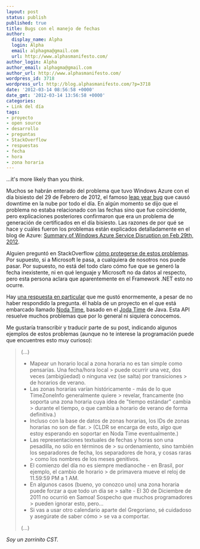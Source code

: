 ```yaml
---
layout: post
status: publish
published: true
title: Bugs con el manejo de fechas
author:
  display_name: Alpha
  login: Alpha
  email: alphagma@gmail.com
  url: http://www.alphasmanifesto.com/
author_login: Alpha
author_email: alphagma@gmail.com
author_url: http://www.alphasmanifesto.com/
wordpress_id: 3718
wordpress_url: http://blog.alphasmanifesto.com/?p=3718
date: '2012-03-14 08:56:58 +0000'
date_gmt: '2012-03-14 13:56:58 +0000'
categories:
- Link del día
tags:
- proyecto
- open source
- desarrollo
- preguntas
- StackOverflow
- respuestas
- fecha
- hora
- zona horaria
---
```

...it's more likely than you think.


Muchos se habrán enterado del problema que tuvo Windows Azure con el día bisiesto del 29 de Febrero de 2012, el famoso [leap year bug](http://www.techweekeurope.co.uk/news/windows-azure-leap-year-glitch-takes-down-g-cloud-63920) que causó downtime en la nube por todo el día. En algún momento se dijo que el problema no estaba relacionado con las fechas sino que fue coincidente, pero explicaciones posteriores confirmaron que era un problema de generación de certificados en el día bisiesto. Las razones de por qué se hace y cuáles fueron los problemas están explicados detalladamente en el blog de Azure: [Summary of Windows Azure Service Disruption on Feb 29th, 2012](http://blogs.msdn.com/b/windowsazure/archive/2012/03/09/summary-of-windows-azure-service-disruption-on-feb-29th-2012.aspx).

Alguien preguntó en StackOverflow [cómo protegerse de estos problemas](http://stackoverflow.com/questions/9647269/how-can-we-develop-coding-practices-designed-to-protect-against-leap-year-bugs). Por supuesto, si a Microsoft le pasa, a cualquiera de nosotros nos puede pasar. Por supuesto, no está del todo claro cómo fue que se generó la fecha inexistente, ni en qué lenguaje y Microsoft no da datos al respecto, pero esta persona aclara que aparentemente en el Framework .NET esto no ocurre.

Hay [una respuesta en particular](http://stackoverflow.com/a/9647300/147507) que me gustó enormemente, a pesar de no haber respondido la pregunta. él habla de un proyecto en el que está embarcado llamado [Noda Time](http://noda-time.googlecode.com/), basado en el [Joda Time](http://joda-time.sourceforge.net/) de Java. Esta API resuelve muchos problemas que por lo general ni siquiera conocemos.

Me gustaría transcribir y traducir parte de su post, indicando algunos ejemplos de estos problemas (aunque no te interese la programación puede que encuentres esto muy curioso):

> (...)
> 
> - Mapear un horario local a zona horaria no es tan simple como pensarías. Una fecha/hora local > puede ocurrir una vez, dos veces (ambig&uuml;edad) o ninguna vez (se salta) por transiciones > de horarios de verano.
> - Las zonas horarias varían históricamente - más de lo que TimeZoneInfo generalmente quiere > revelar, francamente (no soporta una zona horaria cuya idea de "tiempo estándar" cambia > durante el tiempo, o que cambia a horario de verano de forma definitiva.)
> - Incluso con la base de datos de zonas horarias, los IDs de zonas horarias no son de fiar. > (CLDR se encarga de esto, algo que estoy esperando en soportar en Noda Time eventualmente.)
> - Las representaciones textuales de fechas y horas son una pesadilla, no sólo en términos de > su ordenamiento, sino también los separadores de fecha, los separadores de hora, y cosas raras > como los nombres de los meses genitivos.
> - El comienzo del día no es siempre medianoche - en Brasil, por ejemplo, el cambio de horario > de primavera mueve el reloj de 11.59:59 PM a 1 AM.
> - En algunos casos (bueno, yo conozco uno) una zona horaria puede forzar a que todo un día se > salte - El 30 de Diciembre de 2011 no ocurrió en Samoa! Sospecho que muchos programadores > pueden ignorar esto, pero...
> - Si vas a usar otro calendario aparte del Gregoriano, sé cuidadoso y asegúrate de saber cómo > se va a comportar.
> 
> (...)

_Soy un zorrinito CST._
